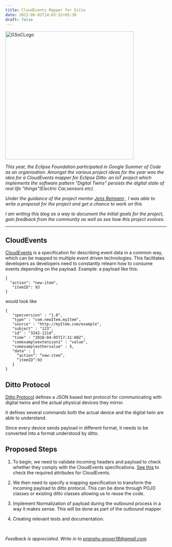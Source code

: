 ```yaml
---
title: CloudEvents Mapper for Ditto
date: 2022-06-02T14:03:52+05:30
draft: false
---
```




<p><img src="/GSoC1.png" alt="GSoCLogo" class="center" width="400px"></p>


*This year, the Eclipse Foundation participated in Google Summer of Code as an organisation. Amongst the various project ideas for the year was the idea for a CloudEvents mapper for Eclipse Ditto: an IoT project which implements the software pattern "Digital Twins"  persists the digital state of real life "things"(Electric Car,sensors etc).*

*Under the guidance of the project mentor [Jens Reimann](https://github.com/ctron "Jens Reimann") , I was able to write a proposal for the project and get a chance to work on this*

*I am writing this blog as a way to document the initial goals for the project, gain feedback from the community as well as see how this project evolves.*


---

## CloudEvents

[CloudEvents](https://cloudevents.io/ "CloudEvents") is a specification for describing event data in a common way, which can be mapped to multiple event driven technologies. This facilitates developers as developers need to constantly relearn how to consume events depending on the payload. Example: a payload like this:

```
{ 
  "action": "new-item",  
   "itemID": 93
}
```


would look like

 
 
 ```
 {  
    "specversion" : "1.0",
    "type" : "com.newItem.myItem",
    "source" : "http://myItem.com/example",
    "subject" : "123",
    "id" : "3242-121d",
    "time" : "2018-04-05T17:31:00Z",
    "comexampleextension1" : "value",
    "comexampleothervalue" : 5,
    "data" : {
      “action”: “new-item”,
      “itemID”:93
    }
}
```


## Ditto Protocol


[Ditto Protocol](https://www.eclipse.org/ditto/protocol-overview.html#communication-pattern "Ditto Protocol") defines a JSON based text protocol for communicating with digital twins and the actual physical devices they mirror.

It defines several commands both the actual device and the digital twin are able to understand.

Since every device sends payload in different format, it needs to be converted into a format understood by ditto.


## Proposed Steps


1. To begin, we need to validate incoming headers and payload to check whether they comply with the CloudEvents specifications. [See this](https://github.com/cloudevents/spec/blob/v1.0.2/cloudevents/spec.md "CloudEvents Specs") to check the required attributes for CloudEvents. 

1. We then need to specify a mapping specification to transform the incoming payload to ditto protocol. This can be done through POJO classes or existing ditto classes allowing us to reuse the code.

1. Implement Normalization of payload during the outbound process in a way it makes sense. This will be done as part of the outbound mapper.

1. Creating relevant tests and documentation.






<br>



*Feedback is appreciated. Write in to [pranshu.grover18@gmail.com](pranshu.grover18@gmail.com).*